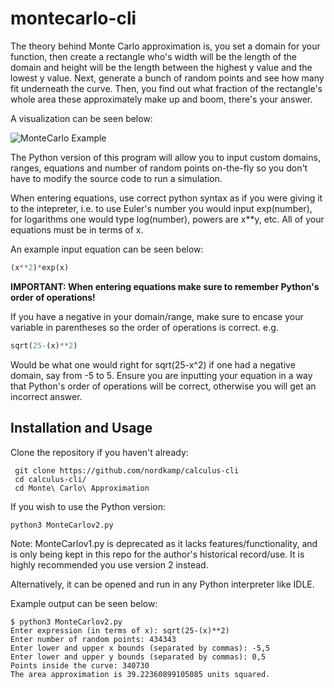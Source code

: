 # montecarlo-cli
The theory behind Monte Carlo approximation is, you set a domain for your function, then create a rectangle who's width will be the length of the domain
and height will be the length between the highest y value and the lowest y value. Next, generate a bunch of random points and see how many
fit underneath the curve. Then, you find out what fraction of the rectangle's whole area these approximately make up and boom, there's your answer.

A visualization can be seen below:

![MonteCarlo Example](http://barnesanalytics.com/wp-content/uploads/2017/08/figure9_3.png)

The Python version of this program will allow you 
to input custom domains, ranges, equations and number of random points on-the-fly so you don't have to modify the source code to run a simulation.

When entering equations, use correct python syntax as if you were giving it to the intepreter, i.e. to use Euler's number you would input exp(number), for logarithms one would type log(number), powers are x\*\*y, etc.
All of your equations must be in terms of x.

An example input equation can be seen below:
```python
(x**2)*exp(x)
```

**IMPORTANT: When entering equations make sure to remember Python's order of operations!**


If you have a negative in your domain/range, make sure to encase your variable in parentheses so the order of operations is correct.
e.g.
```python
sqrt(25-(x)**2)
```
Would be what one would right for sqrt(25-x^2) if one had a negative domain, say from -5 to 5. Ensure you are inputting your equation in a way that 
Python's order of operations will be correct, otherwise you will get an incorrect answer.

## Installation and Usage
Clone the repository if you haven't already:
```
 git clone https://github.com/nordkamp/calculus-cli
 cd calculus-cli/
 cd Monte\ Carlo\ Approximation
 ```
 If you wish to use the Python version:
 ```
 python3 MonteCarlov2.py
```
Note: MonteCarlov1.py is deprecated as it lacks features/functionality, and is only being kept in this repo for the author's historical record/use.
It is highly recommended you use version 2 instead.

Alternatively, it can be opened and run in any Python interpreter like IDLE.

Example output can be seen below:
```
$ python3 MonteCarlov2.py
Enter expression (in terms of x): sqrt(25-(x)**2)
Enter number of random points: 434343
Enter lower and upper x bounds (separated by commas): -5,5
Enter lower and upper y bounds (separated by commas): 0,5
Points inside the curve: 340730 
The area approximation is 39.22360899105085 units squared.
```

